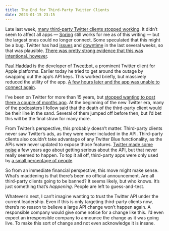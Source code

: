 ```yaml
---
title: The End for Third-Party Twitter Clients
date: 2023-01-15 23:15
---
```


Late last week, [many third-party Twitter clients stopped working](https://9to5google.com/2023/01/12/twitter-api-appears-to-be-down-breaking-tweetbot-and-third-party-clients/). It didn’t seem to affect all apps — [Spring](https://apps.apple.com/us/app/spring-for-twitter/id1508706541) still works for me as of this writing — but the largest ones could no longer connect. Some speculated that this might be a bug. Twitter has had [issues](https://www.theverge.com/2022/12/28/23530256/twitter-outage-down-connection-loading-error-notifications) and [downtime](https://www.theverge.com/2023/1/4/23538560/twitter-users-in-australia-are-having-a-bad-day) in the last several weeks, so that was plausible. [There was pretty strong evidence that this was intentional, however](https://daringfireball.net/linked/2023/01/14/information-twitter-slack-confirmation).

[Paul Haddad](https://tapbots.social/@paul) is the developer of [Tweetbot](https://tapbots.com/tweetbot/), a prominent Twitter client for Apple platforms. Earlier today he tried to get around the outage by swapping out the app’s API keys. This worked briefly, but massively reduced the utility of the app. [A few hours later and the app was unable to connect again](https://www.theverge.com/2023/1/15/23556359/tweetbot-twitter-online-third-party-apps-outage).

I’ve been on Twitter for more than 15 years, but [stopped wanting to post there a couple of months ago](https://anderegg.ca/2022/11/15/twitter-is-going-great). At the beginning of the new Twitter era, many of the podcasters I follow said that the death of the third-party client would be their line in the sand. Several of them jumped off before then, but I’d bet this will be the final straw for many more.

From Twitter’s perspective, this probably doesn’t matter. Third-party clients never saw Twitter’s ads, as they were never included in the API. Third-party clients also couldn’t take advantage of any Twitter Blue functionality, as the APIs were never updated to expose those features. [Twitter made some noise](https://www.theverge.com/2020/8/12/21364644/twitter-api-v2-new-access-tiers-developer-portal-support-developers) a few years ago about getting serious about the API, but that never really seemed to happen. To top it all off, third-party apps were only used by [a small percentage of people](https://techcrunch.com/2018/08/17/6-million-users-had-installed-third-party-twitter-clients/).

So from an immediate financial perspective, this move might make sense. What’s maddening is that there’s been no official announcement. Are all third-party clients going to be banned? It seems likely, but who knows. It’s just something that’s *happening*. People are left to guess-and-test.

Whatever’s next, I can’t imagine wanting to trust the Twitter API under the current leadership. Even if this is only targeting third-party clients now, there’s no reason to believe a large API change won’t happen again. A responsible company would give some notice for a change like this. I’d even expect an irresponsible company to announce the change as it was going live. To make this sort of change and not even acknowledge it is insane.
